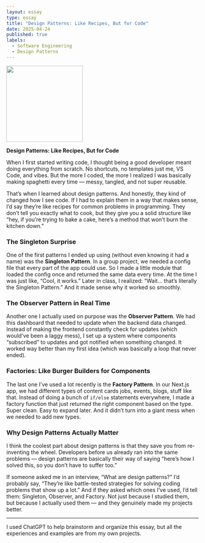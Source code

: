 ```yaml
---
layout: essay  
type: essay  
title: "Design Patterns: Like Recipes, But for Code"  
date: 2025-04-24  
published: true  
labels:  
  - Software Engineering  
  - Design Patterns  
---
```


<img width="200px" class="rounded float-start pe-4" src="../img/design-patterns/recipe-code.jpg">

**Design Patterns: Like Recipes, But for Code**

When I first started writing code, I thought being a good developer meant doing everything from scratch. No shortcuts, no templates just me, VS Code, and vibes. But the more I coded, the more I realized I was basically making spaghetti every time — messy, tangled, and not super reusable.

That’s when I learned about design patterns. And honestly, they kind of changed how I see code. If I had to explain them in a way that makes sense, I’d say they’re like recipes for common problems in programming. They don’t tell you exactly what to cook, but they give you a solid structure like “hey, if you’re trying to bake a cake, here’s a method that won’t burn the kitchen down.”

### The Singleton Surprise

One of the first patterns I ended up using (without even knowing it had a name) was the **Singleton Pattern**. In a group project, we needed a config file that every part of the app could use. So I made a little module that loaded the config once and returned the same data every time. At the time I was just like, “Cool, it works.” Later in class, I realized: “Wait… that’s literally the Singleton Pattern.” And it made sense why it worked so smoothly.

### The Observer Pattern in Real Time

Another one I actually used on purpose was the **Observer Pattern**. We had this dashboard that needed to update when the backend data changed. Instead of making the frontend constantly check for updates (which would’ve been a laggy mess), I set up a system where components “subscribed” to updates and got notified when something changed. It worked way better than my first idea (which was basically a loop that never ended).

### Factories: Like Burger Builders for Components

The last one I’ve used a lot recently is the **Factory Pattern**. In our Next.js app, we had different types of content cards jobs, events, blogs, stuff like that. Instead of doing a bunch of `if/else` statements everywhere, I made a factory function that just returned the right component based on the type. Super clean. Easy to expand later. And it didn’t turn into a giant mess when we needed to add new types.

### Why Design Patterns Actually Matter

I think the coolest part about design patterns is that they save you from re-inventing the wheel. Developers before us already ran into the same problems — design patterns are basically their way of saying “here’s how I solved this, so you don’t have to suffer too.”

If someone asked me in an interview, “What are design patterns?” I’d probably say, “They’re like battle-tested strategies for solving coding problems that show up a lot.” And if they asked which ones I’ve used, I’d tell them: Singleton, Observer, and Factory. Not just because I studied them, but because I actually used them — and they genuinely made my projects better.

---

I used ChatGPT to help brainstorm and organize this essay, but all the experiences and examples are from my own projects.
